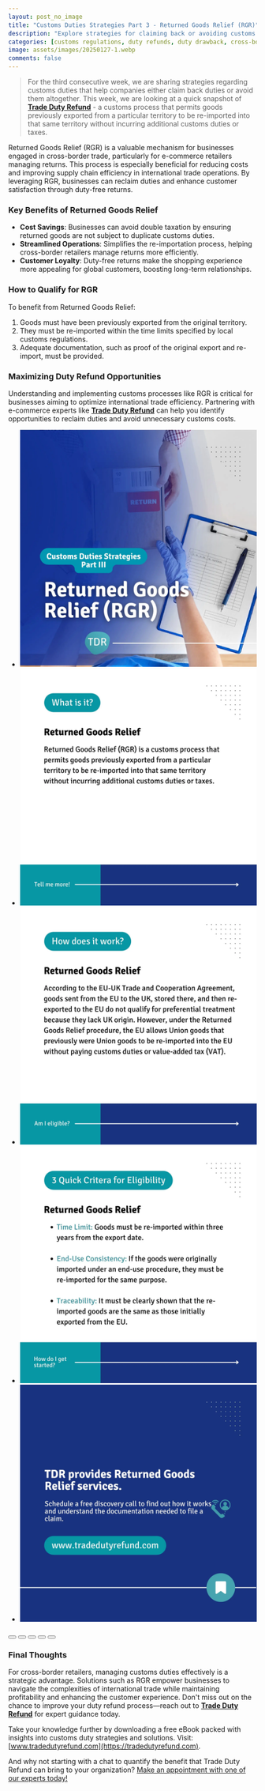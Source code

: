 ```yaml
---
layout: post_no_image
title: "Customs Duties Strategies Part 3 - Returned Goods Relief (RGR)"
description: "Explore strategies for claiming back or avoiding customs duties with Returned Goods Relief, a customs process for duty-free re-importation."
categories: [customs regulations, duty refunds, duty drawback, cross-border trade, e-commerce experts]
image: assets/images/20250127-1.webp
comments: false
---
```


> For the third consecutive week, we are sharing strategies regarding customs duties that help companies either claim back duties or avoid them altogether. This week, we are looking at a quick snapshot of [**Trade Duty Refund**](https://tradedutyrefund.com) - a customs process that permits goods previously exported from a particular territory to be re-imported into that same territory without incurring additional customs duties or taxes.

Returned Goods Relief (RGR) is a valuable mechanism for businesses engaged in cross-border trade, particularly for e-commerce retailers managing returns. This process is especially beneficial for reducing costs and improving supply chain efficiency in international trade operations. By leveraging RGR, businesses can reclaim duties and enhance customer satisfaction through duty-free returns.

### Key Benefits of Returned Goods Relief
- **Cost Savings**: Businesses can avoid double taxation by ensuring returned goods are not subject to duplicate customs duties.
- **Streamlined Operations**: Simplifies the re-importation process, helping cross-border retailers manage returns more efficiently.
- **Customer Loyalty**: Duty-free returns make the shopping experience more appealing for global customers, boosting long-term relationships.

### How to Qualify for RGR
To benefit from Returned Goods Relief:
1. Goods must have been previously exported from the original territory.
2. They must be re-imported within the time limits specified by local customs regulations.
3. Adequate documentation, such as proof of the original export and re-import, must be provided.

### Maximizing Duty Refund Opportunities
Understanding and implementing customs processes like RGR is critical for businesses aiming to optimize international trade efficiency. Partnering with e-commerce experts like [**Trade Duty Refund**](https://tradedutyrefund.com) can help you identify opportunities to reclaim duties and avoid unnecessary customs costs. 

<div class="glide">
  <div class="glide__track" data-glide-el="track">
    <ul class="glide__slides">
      <li class="glide__slide"><img src="/assets/images/20250127-2.webp"></li>
      <li class="glide__slide"><img src="/assets/images/20250127-3.webp"></li>
      <li class="glide__slide"><img src="/assets/images/20250127-4.webp"></li>
      <li class="glide__slide"><img src="/assets/images/20250127-5.webp"></li>
      <li class="glide__slide"><img src="/assets/images/20250127-6.webp"></li>
    </ul>
  </div>
  <div class="glide__bullets" data-glide-el="controls[nav]">
    <button class="glide__bullet" data-glide-dir="=0"></button>
    <button class="glide__bullet" data-glide-dir="=1"></button>
    <button class="glide__bullet" data-glide-dir="=2"></button>
    <button class="glide__bullet" data-glide-dir="=3"></button>
    <button class="glide__bullet" data-glide-dir="=4"></button>
  </div>
</div>

### Final Thoughts
For cross-border retailers, managing customs duties effectively is a strategic advantage. Solutions such as RGR empower businesses to navigate the complexities of international trade while maintaining profitability and enhancing the customer experience. Don't miss out on the chance to improve your duty refund process—reach out to [**Trade Duty Refund**](https://tradedutyrefund.com) for expert guidance today.

Take your knowledge further by downloading a free eBook packed with insights into customs duty strategies and solutions. Visit: [www.tradedutyrefund.com](https://tradedutyrefund.com).  

And why not starting with a chat to quantify the benefit that Trade Duty Refund can bring to your organization? [Make an appointment with one of our experts today!](https://tradedutyrefund.com/make-an-appointment.html)


<script src="https://cdnjs.cloudflare.com/ajax/libs/Glide.js/3.2.0/glide.min.js" integrity="sha512-IkLiryZhI6G4pnA3bBZzYCT9Ewk87U4DGEOz+TnRD3MrKqaUitt+ssHgn2X/sxoM7FxCP/ROUp6wcxjH/GcI5Q==" crossorigin="anonymous" referrerpolicy="no-referrer"></script>
<link rel="stylesheet" href="https://cdnjs.cloudflare.com/ajax/libs/Glide.js/3.2.0/css/glide.core.min.css" integrity="sha512-YQlbvfX5C6Ym6fTUSZ9GZpyB3F92hmQAZTO5YjciedwAaGRI9ccNs4iw2QTCJiSPheUQZomZKHQtuwbHkA9lgw==" crossorigin="anonymous" referrerpolicy="no-referrer" />
<link rel="stylesheet" href="https://cdnjs.cloudflare.com/ajax/libs/Glide.js/3.2.0/css/glide.theme.min.css" integrity="sha512-wCwx+DYp8LDIaTem/rpXubV/C1WiNRsEVqoztV0NZm8tiTvsUeSlA/Uz02VTGSiqfzAHD4RnqVoevMcRZgYEcQ==" crossorigin="anonymous" referrerpolicy="no-referrer" />

<script>new Glide('.glide').mount()</script>
